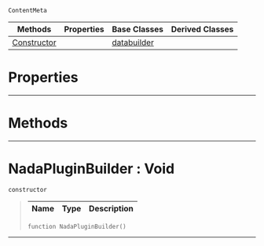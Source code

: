  `ContentMeta`

|Methods|Properties|Base Classes|Derived Classes|
|---|---|---|---|
|[ Constructor](nadapluginbuilder.md#nadapluginbuilder-void)| |[databuilder](databuilder.md)| |


 #  Properties


---  
 #  Methods


---  
 #  NadaPluginBuilder : Void

 `constructor`

> 
> |Name|Type|Description|
> |---|---|---|
> ```TS:Nada
> function NadaPluginBuilder()
> ``` 


---  
 

 